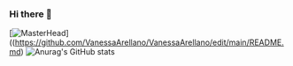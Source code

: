 ### Hi there 👋

<!--
**VanessaArellano/VanessaArellano** is a ✨ _special_ ✨ repository because its `README.md` (this file) appears on your GitHub profile.

Here are some ideas to get you started:

- 🔭 I’m currently working on ...
- 🌱 I’m currently learning ...
- 👯 I’m looking to collaborate on ...
- 🤔 I’m looking for help with ...
- 💬 Ask me about ...
- 📫 How to reach me: ...
- 😄 Pronouns: ...
- ⚡ Fun fact: ...
-->
[![MasterHead]('header.png')]((https://github.com/VanessaArellano/VanessaArellano/edit/main/README.md)
![Anurag's GitHub stats](https://github-readme-stats.vercel.app/api?username=vanessaarellano&show_icons=true&theme=tokyonight)
